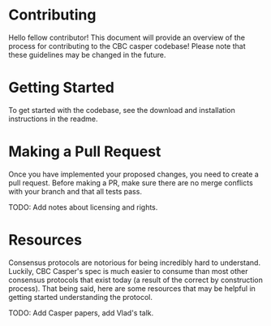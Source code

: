 # Contributing
Hello fellow contributor! This document will provide an overview of the process for contributing to the CBC casper codebase! Please note that these guidelines may be changed in the future. 

# Getting Started
To get started with the codebase, see the download and installation instructions in the readme. 

# Making a Pull Request
Once you have implemented your proposed changes, you need to create a pull request. Before making a PR, make sure there are no merge conflicts with your branch and that all tests pass.

TODO: Add notes about licensing and rights. 

# Resources
Consensus protocols are notorious for being incredibly hard to understand. Luckily, CBC Casper's spec is much easier to consume than most other consensus protocols that exist today (a result of the correct by construction process). That being said, here are some resources that may be helpful in getting started understanding the protocol. 

TODO: Add Casper papers, add Vlad's talk.